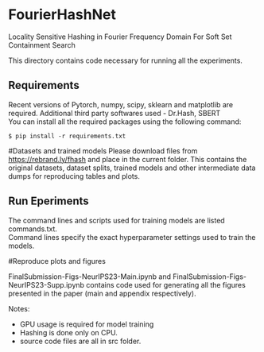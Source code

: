 # FourierHashNet

Locality Sensitive Hashing in Fourier Frequency Domain For Soft Set Containment Search

This directory contains code necessary for running all the experiments.

## Requirements

Recent versions of Pytorch, numpy, scipy, sklearn and matplotlib are required.
Additional third party softwares used - Dr.Hash, SBERT  
You can install all the required packages using  the following command:

	$ pip install -r requirements.txt

#Datasets and trained models
Please download files from https://rebrand.ly/fhash and place in the current folder. 
This contains the original datasets, dataset splits, trained models and other intermediate data dumps for reproducing tables and plots.  


## Run Eperiments

The command lines and scripts used for training models are listed commands.txt.   
Command lines specify the exact hyperparameter settings used to train the models.   

#Reproduce plots and figures  

FinalSubmission-Figs-NeurIPS23-Main.ipynb and FinalSubmission-Figs-NeurIPS23-Supp.ipynb contains code used for generating all the figures presented in the paper (main and appendix respectively).   

Notes:  
 - GPU usage is required for model training
 - Hashing is done only on CPU. 
 - source code files are all in src folder.  

